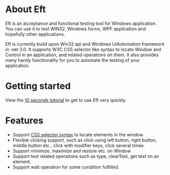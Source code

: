 # About Eft #

Eft is an acceptance and functional testing tool for Windows application. You can use it to test WIN32, Windows forms, WPF application and hopefully other applications.

Eft is currently build upon Win32 api and Windows UIAutomation framework in .net 3.0. It supports W3C CSS selector like syntax to locate Window and Control in an application, and related operations on them. It also provides many handy functionality for you to automate the testing of your application.

# Getting started #
View the [10 seconds tutorial](http://code.google.com/p/eft/wiki/10SecondsStart) to get to use Eft very quickly.

# Features #
  * Support [CSS selector syntax](http://code.google.com/p/eft/wiki/Locator) to locate elements in the window
  * Flexible clicking support, such as click using left button, right button, middle button etc., click with modifier keys, click several times.
  * Support minimize, maximize and restore etc. on Window
  * Support text related operations such as type, clearText, get text on an element.
  * Support wait operation for some condition fulfilled.